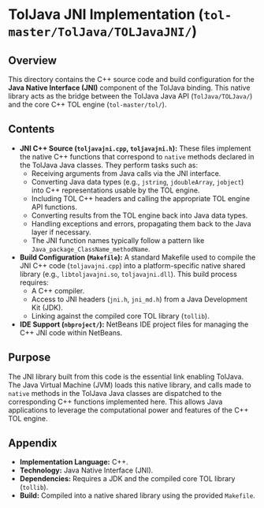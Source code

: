 # TolJava JNI Implementation (`tol-master/TolJava/TOLJavaJNI/`)

## Overview

This directory contains the C++ source code and build configuration for the **Java Native Interface (JNI)** component of the TolJava binding. This native library acts as the bridge between the TolJava Java API (`TolJava/TOLJava/`) and the core C++ TOL engine (`tol-master/tol/`).

## Contents

- **JNI C++ Source (`toljavajni.cpp`, `toljavajni.h`):** These files implement the native C++ functions that correspond to `native` methods declared in the TolJava Java classes. They perform tasks such as:
    - Receiving arguments from Java calls via the JNI interface.
    - Converting Java data types (e.g., `jstring`, `jdoubleArray`, `jobject`) into C++ representations usable by the TOL engine.
    - Including TOL C++ headers and calling the appropriate TOL engine API functions.
    - Converting results from the TOL engine back into Java data types.
    - Handling exceptions and errors, propagating them back to the Java layer if necessary.
    - The JNI function names typically follow a pattern like `Java_package_ClassName_methodName`.
- **Build Configuration (`Makefile`):** A standard Makefile used to compile the JNI C++ code (`toljavajni.cpp`) into a platform-specific native shared library (e.g., `libtoljavajni.so`, `toljavajni.dll`). This build process requires:
    - A C++ compiler.
    - Access to JNI headers (`jni.h`, `jni_md.h`) from a Java Development Kit (JDK).
    - Linking against the compiled core TOL library (`tollib`).
- **IDE Support (`nbproject/`):** NetBeans IDE project files for managing the C++ JNI code within NetBeans.

## Purpose

The JNI library built from this code is the essential link enabling TolJava. The Java Virtual Machine (JVM) loads this native library, and calls made to `native` methods in the TolJava Java classes are dispatched to the corresponding C++ functions implemented here. This allows Java applications to leverage the computational power and features of the C++ TOL engine.

## Appendix

- **Implementation Language:** C++.
- **Technology:** Java Native Interface (JNI).
- **Dependencies:** Requires a JDK and the compiled core TOL library (`tollib`).
- **Build:** Compiled into a native shared library using the provided `Makefile`. 